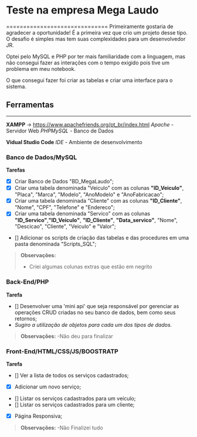 # Teste na empresa Mega Laudo
==============================
Primeiramente gostaria de agradecer a oportunidade! É a primeira vez que crio um projeto desse tipo. O desafio é simples mas tem suas complexidades para um desenvolvedor JR.

Optei pelo MySQL e PHP por ter mais familiaridade com a linguagem, mas não consegui fazer as interações com o tempo exigido pois tive um problema em meu notebook.

O que consegui fazer foi criar as tabelas e criar uma interface para o sistema.

## Ferramentas
---------------------------
**XAMPP** -> https://www.apachefriends.org/pt_br/index.html
*Apache* - Servidor Web
*PHPMySQL* - Banco de Dados

**Vidual Studio Code**
*IDE* - Ambiente de desenvolvimento

### Banco de Dados/MySQL

**Tarefas**
- [x] Criar Banco de Dados "BD_MegaLaudo";
- [x] Criar uma tabela denominada "Veiculo" com as colunas **"ID_Veiculo"**, "Placa", "Marca", "Modelo", "AnoModelo" e "AnoFabricacao";
- [x] Criar uma tabela denominada "Cliente" com as colunas **"ID_Cliente"**, "Nome", "CPF", "Telefone" e "Endereco";
- [x] Criar uma tabela denominada "Servico" com as colunas **"ID_Servico"**,**"ID_Veiculo"**, **"ID_Cliente"**, **"Data_servico"**, "Nome", "Descicao", "Cliente", "Veiculo" e "Valor"; 
- [] Adicionar os scripts de criação das tabelas e das procedures em uma pasta denominada "Scripts_SQL";

> **Observações:**
> - Criei algumas colunas extras que estão em negrito

### Back-End/PHP

**Tarefa**
- [] Desenvolver uma 'mini api' que seja responsável por gerenciar as operações CRUD criadas no seu banco de dados, bem como seus retornos;
- *Sugiro a utilização de objetos para cada um dos tipos de dados.*

> **Observações:**
> -Não deu para finalizar

### Front-End/HTML/CSS/JS/BOOSTRATP

**Tarefa**
- [] Ver a lista de todos os serviços cadastrados;
- [x] Adicionar um novo serviço;
- [] Listar os serviços cadastrados para um veículo;
- [] Listar os serviços cadastrados para um cliente;
- [x] Página Responsiva;

> **Observações:**
> -Não Finalizei tudo